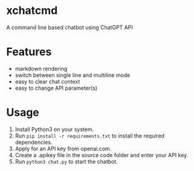 # xchatcmd
A command line based chatbot using ChatGPT API

# Features
- markdown rendering
- switch between single line and multiline mode
- easy to clear chat context
- easy to change API parameter(s)

# Usage
1. Install Python3 on your system.
2. Run `pip install -r requirements.txt` to install the required dependencies.
3. Apply for an API key from openai.com.
4. Create a .apikey file in the source code folder and enter your API key.
5. Run `python3 chat.py` to start the chatbot.
